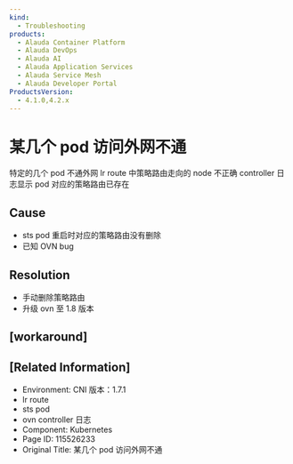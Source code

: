 ```yaml
---
kind:
  - Troubleshooting
products:
  - Alauda Container Platform
  - Alauda DevOps
  - Alauda AI
  - Alauda Application Services
  - Alauda Service Mesh
  - Alauda Developer Portal
ProductsVersion:
  - 4.1.0,4.2.x
---
```

<!-- A type of document that involves encountering a fault, diagnosing it, performing root cause analysis, and providing solutions. -->

# 某几个 pod 访问外网不通

特定的几个 pod 不通外网 lr route 中策略路由走向的 node 不正确 controller 日志显示 pod 对应的策略路由已存在

## Cause
- sts pod 重启时对应的策略路由没有删除
- 已知 OVN bug

## Resolution
- 手动删除策略路由
- 升级 ovn 至 1.8 版本

## [workaround]

## [Related Information]
- Environment: CNI 版本：1.7.1
- lr route
- sts pod
- ovn controller 日志
- Component: Kubernetes
- Page ID: 115526233
- Original Title: 某几个 pod 访问外网不通
